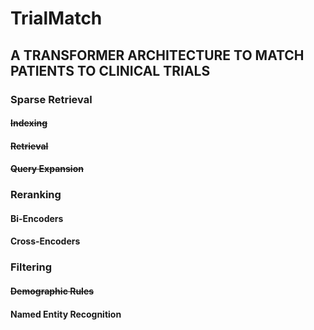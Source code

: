 # TrialMatch

## A TRANSFORMER ARCHITECTURE TO MATCH PATIENTS TO CLINICAL TRIALS

### Sparse Retrieval

#### ~~Indexing~~

#### ~~Retrieval~~

#### ~~Query Expansion~~

### Reranking

#### Bi-Encoders

#### Cross-Encoders

### Filtering

#### ~~Demographic Rules~~

#### Named Entity Recognition
